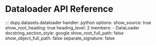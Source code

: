 # Dataloader API Reference

::: dspy.datasets.dataloader
    handler: python
    options:
        show_source: true
        show_root_heading: true
        heading_level: 2
        members:
          - DataLoader
        docstring_section_style: google
        show_root_full_path: false
        show_object_full_path: false
        separate_signature: false
